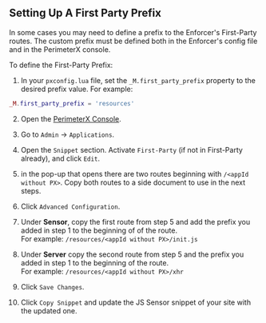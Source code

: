 ## <a name="first_party_prefix"></a>Setting Up A First Party Prefix

In some cases you may need to define a prefix to the Enforcer's First-Party routes. The custom prefix must be defined both in the Enforcer's config file and in the PerimeterX console.

To define the First-Party Prefix: 

1. In your `pxconfig.lua` file, set the `_M.first_party_prefix` property to the desired prefix value. For example:

```lua
_M.first_party_prefix = 'resources'
```

2. Open the [PerimeterX Console](https://console.perimeterx.com).

3. Go to `Admin` -> `Applications`.

4. Open the `Snippet` section. Activate `First-Party` (if not in First-Party already), and click `Edit`.

5. in the pop-up that opens there are two routes beginning with `/<appId without PX>`. Copy both routes to a side document to use in the next steps.

6. Click `Advanced Configuration`.

7. Under **Sensor**, copy the first route from step 5 and add the prefix you added in step 1 to the beginning of of the route.</br>For example: `/resources/<appId without PX>/init.js`

8. Under **Server** copy the second route from step 5 and the prefix you added in step 1 to the beginning of the route.
</br>For example: `/resources/<appId without PX>/xhr`

9. Click `Save Changes`.

10. Click `Copy Snippet` and update the JS Sensor snippet of your site with the updated one.



